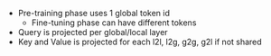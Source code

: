 - Pre-training phase uses 1 global token id
  - Fine-tuning phase can have different tokens
- Query is projected per global/local layer
- Key and Value is projected for each l2l, l2g, g2g, g2l if not shared
